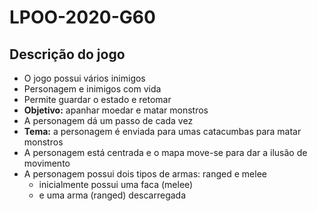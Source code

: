 # LPOO-2020-G60
## Descrição do jogo
- O jogo possui vários inimigos
- Personagem e inimigos com vida
- Permite guardar o estado e retomar
- **Objetivo:** apanhar moedar e matar monstros
- A personagem dá um passo de cada vez
- **Tema:**  a personagem é enviada para umas catacumbas para matar monstros
- A personagem está centrada e o mapa move-se para dar a ilusão de movimento
- A personagem possui dois tipos de armas: ranged e melee
    - inicialmente possui uma faca (melee)
    - e uma arma (ranged) descarregada
